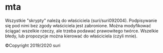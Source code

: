 # mta

Wszystkie "skrypty" należą do właściciela (suri/suri092004). Podpisywanie się pod nimi bez zgody właściciela jest zabronione. Można modyfikować ściągać wszelkie rzeczy, ale trzeba podawać prawowitego twórce. Wszelkie błedy, lub propozycje można kierować do właściciela (czyli mnie).


©Copyright 2019/2020 suri
